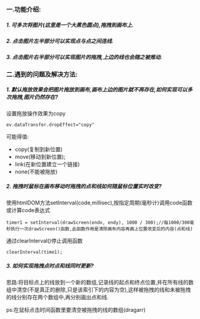 ### 一.功能介绍:
##### 1. 可多次将图片(这里是一个大黑色圆点),拖拽到画布上.
##### 2. 点击图片左半部分可以实现点与点之间连线.
##### 3. 点击图片右半部分可以实现图片的拖拽,上边的线也会随之被推动.

### 二.遇到的问题及解决方法:
##### 1. 默认拖放效果会把图片拖放到画布,画布上边的图片就不再存在,如何实现可以多次拖拽,图片仍然存在?
设置拖放操作效果为copy

```
ev.dataTransfer.dropEffect="copy"
```
可能得值:
- copy(复制到新位置)
- move(移动到新位置);
- link(在新位置建立一个链接)
- none(不能被拖放)

##### 2. 拖拽时鼠标在画布移动时拖拽的点和线如何随鼠标位置实时改变?
使用htmlDOM方法setInterval(code,millisec),按指定周期(毫秒计)调用code函数或计算code表达式

```
timer1 = setInterval(drawScreen(endx, endy), 1000 / 300);//每1000/300毫秒执行一次drawScreen()函数,此函数作用是清除画布内容再画上位置改变后的内容(点和线)
```
通过clearInterval()停止调用函数
```
clearInterval(time1);
```
##### 3. 如何实现拖拽点时点和线同时更新?
思路:将目标点上的线放到一个新的数组,记录线的起点和终点位置,并在所有线的数组中清空(不是真正的删除,只是该索引下的内容为空),这样被拖拽的线和未被拖拽的线分别存在两个数组中,再分别画出点和线.

ps:在鼠标点击时间函数里要清空被拖拽的线的数组(dragarr)
